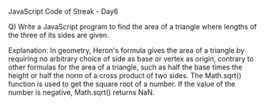 JavaScript Code of Streak - Day6

Q) Write a JavaScript program to find the area of a triangle where lengths of the three of its sides are given.

Explanation:
In geometry, Heron's formula gives the area of a triangle by requiring no arbitrary choice of side as base or vertex as origin,
contrary to other formulas for the area of a triangle, such as half the base times the height or half the norm of a cross product of two sides.
The Math.sqrt() function is used to get the square root of a number. If the value of the number is negative, Math.sqrt() returns NaN.
